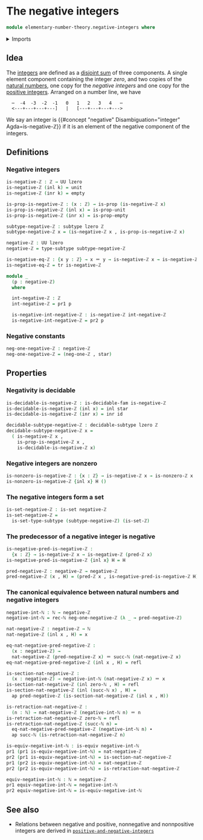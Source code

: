 # The negative integers

```agda
module elementary-number-theory.negative-integers where
```

<details><summary>Imports</summary>

```agda
open import elementary-number-theory.equality-integers
open import elementary-number-theory.integers
open import elementary-number-theory.natural-numbers
open import elementary-number-theory.nonzero-integers

open import foundation.action-on-identifications-functions
open import foundation.coproduct-types
open import foundation.decidable-subtypes
open import foundation.decidable-types
open import foundation.dependent-pair-types
open import foundation.dependent-products-propositions
open import foundation.empty-types
open import foundation.equivalences
open import foundation.function-types
open import foundation.identity-types
open import foundation.propositions
open import foundation.retractions
open import foundation.sections
open import foundation.sets
open import foundation.subtypes
open import foundation.transport-along-identifications
open import foundation.unit-type
open import foundation.universe-levels
```

</details>

## Idea

The [integers](elementary-number-theory.integers.md) are defined as a
[disjoint sum](foundation-core.coproduct-types.md) of three components. A single
element component containing the integer _zero_, and two copies of the
[natural numbers](elementary-number-theory.natural-numbers.md), one copy for the
_negative integers_ and one copy for the
[positive integers](elementary-number-theory.positive-integers.md). Arranged on
a number line, we have

```text
  ⋯  -4  -3  -2  -1   0   1   2   3   4   ⋯
  <---+---+---+---]   |   [---+---+---+--->
```

We say an integer is
{{#concept "negative" Disambiguation="integer" Agda=is-negative-ℤ}} if it is an
element of the negative component of the integers.

## Definitions

### Negative integers

```agda
is-negative-ℤ : ℤ → UU lzero
is-negative-ℤ (inl k) = unit
is-negative-ℤ (inr k) = empty

is-prop-is-negative-ℤ : (x : ℤ) → is-prop (is-negative-ℤ x)
is-prop-is-negative-ℤ (inl x) = is-prop-unit
is-prop-is-negative-ℤ (inr x) = is-prop-empty

subtype-negative-ℤ : subtype lzero ℤ
subtype-negative-ℤ x = (is-negative-ℤ x , is-prop-is-negative-ℤ x)

negative-ℤ : UU lzero
negative-ℤ = type-subtype subtype-negative-ℤ

is-negative-eq-ℤ : {x y : ℤ} → x ＝ y → is-negative-ℤ x → is-negative-ℤ y
is-negative-eq-ℤ = tr is-negative-ℤ

module _
  (p : negative-ℤ)
  where

  int-negative-ℤ : ℤ
  int-negative-ℤ = pr1 p

  is-negative-int-negative-ℤ : is-negative-ℤ int-negative-ℤ
  is-negative-int-negative-ℤ = pr2 p
```

### Negative constants

```agda
neg-one-negative-ℤ : negative-ℤ
neg-one-negative-ℤ = (neg-one-ℤ , star)
```

## Properties

### Negativity is decidable

```agda
is-decidable-is-negative-ℤ : is-decidable-fam is-negative-ℤ
is-decidable-is-negative-ℤ (inl x) = inl star
is-decidable-is-negative-ℤ (inr x) = inr id

decidable-subtype-negative-ℤ : decidable-subtype lzero ℤ
decidable-subtype-negative-ℤ x =
  ( is-negative-ℤ x ,
    is-prop-is-negative-ℤ x ,
    is-decidable-is-negative-ℤ x)
```

### Negative integers are nonzero

```agda
is-nonzero-is-negative-ℤ : {x : ℤ} → is-negative-ℤ x → is-nonzero-ℤ x
is-nonzero-is-negative-ℤ {inl x} H ()
```

### The negative integers form a set

```agda
is-set-negative-ℤ : is-set negative-ℤ
is-set-negative-ℤ =
  is-set-type-subtype (subtype-negative-ℤ) (is-set-ℤ)
```

### The predecessor of a negative integer is negative

```agda
is-negative-pred-is-negative-ℤ :
  {x : ℤ} → is-negative-ℤ x → is-negative-ℤ (pred-ℤ x)
is-negative-pred-is-negative-ℤ {inl x} H = H

pred-negative-ℤ : negative-ℤ → negative-ℤ
pred-negative-ℤ (x , H) = (pred-ℤ x , is-negative-pred-is-negative-ℤ H)
```

### The canonical equivalence between natural numbers and negative integers

```agda
negative-int-ℕ : ℕ → negative-ℤ
negative-int-ℕ = rec-ℕ neg-one-negative-ℤ (λ _ → pred-negative-ℤ)

nat-negative-ℤ : negative-ℤ → ℕ
nat-negative-ℤ (inl x , H) = x

eq-nat-negative-pred-negative-ℤ :
  (x : negative-ℤ) →
  nat-negative-ℤ (pred-negative-ℤ x) ＝ succ-ℕ (nat-negative-ℤ x)
eq-nat-negative-pred-negative-ℤ (inl x , H) = refl

is-section-nat-negative-ℤ :
  (x : negative-ℤ) → negative-int-ℕ (nat-negative-ℤ x) ＝ x
is-section-nat-negative-ℤ (inl zero-ℕ , H) = refl
is-section-nat-negative-ℤ (inl (succ-ℕ x) , H) =
  ap pred-negative-ℤ (is-section-nat-negative-ℤ (inl x , H))

is-retraction-nat-negative-ℤ :
  (n : ℕ) → nat-negative-ℤ (negative-int-ℕ n) ＝ n
is-retraction-nat-negative-ℤ zero-ℕ = refl
is-retraction-nat-negative-ℤ (succ-ℕ n) =
  eq-nat-negative-pred-negative-ℤ (negative-int-ℕ n) ∙
  ap succ-ℕ (is-retraction-nat-negative-ℤ n)

is-equiv-negative-int-ℕ : is-equiv negative-int-ℕ
pr1 (pr1 is-equiv-negative-int-ℕ) = nat-negative-ℤ
pr2 (pr1 is-equiv-negative-int-ℕ) = is-section-nat-negative-ℤ
pr1 (pr2 is-equiv-negative-int-ℕ) = nat-negative-ℤ
pr2 (pr2 is-equiv-negative-int-ℕ) = is-retraction-nat-negative-ℤ

equiv-negative-int-ℕ : ℕ ≃ negative-ℤ
pr1 equiv-negative-int-ℕ = negative-int-ℕ
pr2 equiv-negative-int-ℕ = is-equiv-negative-int-ℕ
```

## See also

- Relations between negative and positive, nonnegative and nonnpositive integers
  are derived in
  [`positive-and-negative-integers`](elementary-number-theory.positive-and-negative-integers.md)
